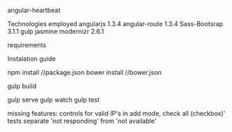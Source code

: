 angular-heartbeat


Technologies employed
angularjs 1.3.4
angular-route 1.3.4
Sass-Bootsrap 3.1.1
gulp
jasmine
modernizr 2.6.1


requirements


Instalation guide

npm install               //package.json
bower install             //bower.json

gulp build

gulp serve
gulp watch
gulp test



missing features:
controls for valid IP's in add mode,
check all (checkbox)'
tests
separate 'not responding' from 'not available'
